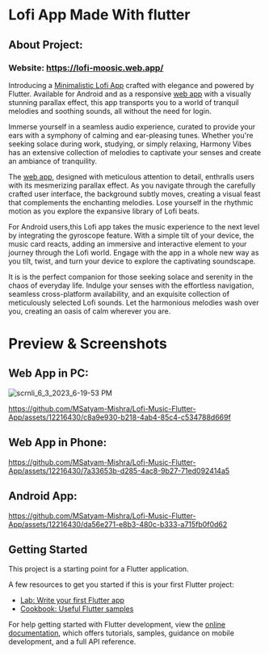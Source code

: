 # Lofi App Made With flutter

## About Project: 

### Website: https://lofi-moosic.web.app/

Introducing a [Minimalistic Lofi App](https://lofi-moosic.web.app/#/)  crafted with elegance and powered by Flutter. Available for Android and as a responsive [web app](https://lofi-moosic.web.app/#/) with a visually stunning parallax effect, this app transports you to a world of tranquil melodies and soothing sounds, all without the need for login.

Immerse yourself in a seamless audio experience, curated to provide your ears with a symphony of calming and ear-pleasing tunes. Whether you're seeking solace during work, studying, or simply relaxing, Harmony Vibes has an extensive collection of melodies to captivate your senses and create an ambiance of tranquility.

The [web app](https://lofi-moosic.web.app/#/), designed with meticulous attention to detail, enthralls users with its mesmerizing parallax effect. As you navigate through the carefully crafted user interface, the background subtly moves, creating a visual feast that complements the enchanting melodies. Lose yourself in the rhythmic motion as you explore the expansive library of Lofi beats.

For Android users,this Lofi app takes the music experience to the next level by integrating the gyroscope feature. With a simple tilt of your device, the music card reacts, adding an immersive and interactive element to your journey through the Lofi world. Engage with the app in a whole new way as you tilt, twist, and turn your device to explore the captivating soundscape.

It is is the perfect companion for those seeking solace and serenity in the chaos of everyday life. Indulge your senses with the effortless navigation, seamless cross-platform availability, and an exquisite collection of meticulously selected Lofi sounds. Let the harmonious melodies wash over you, creating an oasis of calm wherever you are.


# Preview & Screenshots
## Web App in PC:

![scrnli_6_3_2023_6-19-53 PM](https://github.com/MSatyam-Mishra/Lofi-Music-Flutter-App/assets/12216430/a4864275-eea2-4a93-8ae3-cc5f1731ec24)


https://github.com/MSatyam-Mishra/Lofi-Music-Flutter-App/assets/12216430/c8a9e930-b218-4ab4-85c4-c534788d669f


## Web App in Phone:


https://github.com/MSatyam-Mishra/Lofi-Music-Flutter-App/assets/12216430/7a33653b-d285-4ac8-9b27-71ed092414a5


## Android App:


https://github.com/MSatyam-Mishra/Lofi-Music-Flutter-App/assets/12216430/da56e271-e8b3-480c-b333-a715fb0f0d62



## Getting Started

This project is a starting point for a Flutter application.

A few resources to get you started if this is your first Flutter project:

- [Lab: Write your first Flutter app](https://docs.flutter.dev/get-started/codelab)
- [Cookbook: Useful Flutter samples](https://docs.flutter.dev/cookbook)

For help getting started with Flutter development, view the
[online documentation](https://docs.flutter.dev/), which offers tutorials,
samples, guidance on mobile development, and a full API reference.
